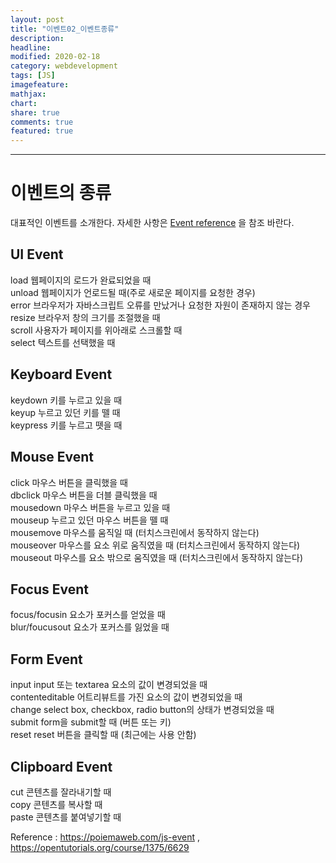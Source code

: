 ```yaml
---
layout: post
title: "이벤트02_이벤트종류"
description:
headline:
modified: 2020-02-18
category: webdevelopment
tags: [JS]
imagefeature:
mathjax:
chart:
share: true
comments: true
featured: true
---
```


---

# 이벤트의 종류

대표적인 이벤트를 소개한다. 자세한 사항은 [Event reference](https://developer.mozilla.org/en-US/docs/Web/Events) 을 참조 바란다.

## UI Event

<span class="orange">load</span> 웹페이지의 로드가 완료되었을 때  
<span class="orange">unload</span> 웹페이지가 언로드될 때(주로 새로운 페이지를 요청한 경우)  
<span class="orange">error</span> 브라우저가 자바스크립트 오류를 만났거나 요청한 자원이 존재하지 않는 경우  
<span class="orange">resize</span> 브라우저 창의 크기를 조절했을 때  
<span class="orange">scroll</span> 사용자가 페이지를 위아래로 스크롤할 때  
<span class="orange">select</span> 텍스트를 선택했을 때

## Keyboard Event

<span class="orange">keydown</span> 키를 누르고 있을 때  
<span class="orange">keyup</span> 누르고 있던 키를 뗄 때  
<span class="orange">keypress</span> 키를 누르고 뗏을 때

## Mouse Event

<span class="orange">click</span> 마우스 버튼을 클릭했을 때  
<span class="orange">dbclick</span> 마우스 버튼을 더블 클릭했을 때  
<span class="orange">mousedown</span> 마우스 버튼을 누르고 있을 때  
<span class="orange">mouseup</span> 누르고 있던 마우스 버튼을 뗄 때  
<span class="orange">mousemove</span> 마우스를 움직일 때 (터치스크린에서 동작하지 않는다)  
<span class="orange">mouseover</span> 마우스를 요소 위로 움직였을 때 (터치스크린에서 동작하지 않는다)  
<span class="orange">mouseout</span> 마우스를 요소 밖으로 움직였을 때 (터치스크린에서 동작하지 않는다)

## Focus Event

<span class="orange">focus/focusin</span> 요소가 포커스를 얻었을 때  
<span class="orange">blur/foucusout</span> 요소가 포커스를 잃었을 때

## Form Event

<span class="orange">input</span> input 또는 textarea 요소의 값이 변경되었을 때  
<span class="orange">contenteditable</span> 어트리뷰트를 가진 요소의 값이 변경되었을 때  
<span class="orange">change</span> select box, checkbox, radio button의 상태가 변경되었을 때  
<span class="orange">submit</span> form을 submit할 때 (버튼 또는 키)  
<span class="orange">reset</span> reset 버튼을 클릭할 때 (최근에는 사용 안함)

## Clipboard Event

<span class="orange">cut</span> 콘텐츠를 잘라내기할 때  
<span class="orange">copy</span> 콘텐츠를 복사할 때  
<span class="orange">paste</span> 콘텐츠를 붙여넣기할 때

Reference : <https://poiemaweb.com/js-event> , <https://opentutorials.org/course/1375/6629>
